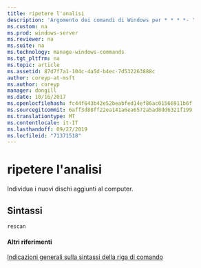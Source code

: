 ```yaml
---
title: ripetere l'analisi
description: 'Argomento dei comandi di Windows per * * * *- '
ms.custom: na
ms.prod: windows-server
ms.reviewer: na
ms.suite: na
ms.technology: manage-windows-commands
ms.tgt_pltfrm: na
ms.topic: article
ms.assetid: 87d7f7a1-104c-4a5d-b4ec-7d532263888c
author: coreyp-at-msft
ms.author: coreyp
manager: dongill
ms.date: 10/16/2017
ms.openlocfilehash: fc44f643b42e52beabfed14ef86ac01566911b6f
ms.sourcegitcommit: 6aff3d88ff22ea141a6ea6572a5ad8dd6321f199
ms.translationtype: MT
ms.contentlocale: it-IT
ms.lasthandoff: 09/27/2019
ms.locfileid: "71371518"
---
```

# <a name="rescan"></a>ripetere l'analisi



Individua i nuovi dischi aggiunti al computer.

## <a name="syntax"></a>Sintassi

```
rescan
```

#### <a name="additional-references"></a>Altri riferimenti

[Indicazioni generali sulla sintassi della riga di comando](command-line-syntax-key.md)

